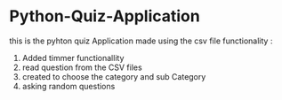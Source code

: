 # Python-Quiz-Application
this is the pyhton quiz Application made using the csv file
functionality :
1. Added timmer functionallity
2. read question from the CSV files
3. created to choose the category and sub Category
4. asking random questions
